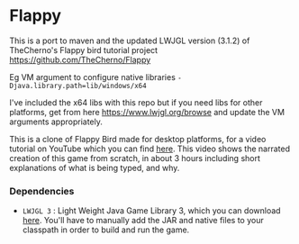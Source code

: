 # Flappy

This is a port to maven and the updated LWJGL version (3.1.2) of TheCherno's Flappy bird tutorial project https://github.com/TheCherno/Flappy 

Eg VM argument to configure native libraries `-Djava.library.path=lib/windows/x64`

I've included the x64 libs with this repo but if you need libs for other platforms, get from here https://www.lwjgl.org/browse and update the VM arguments appropriately.
 
This is a clone of Flappy Bird made for desktop platforms, for a video tutorial on YouTube which you can find [here](http://youtu.be/527bR2JHSR0). This video shows the narrated creation of this game from scratch, in about 3 hours including short explanations of what is being typed, and why.

### Dependencies
* `LWJGL 3` : Light Weight Java Game Library 3, which you can download [here](http://www.lwjgl.org/download). You'll have to manually add the JAR and native files to your classpath in order to build and run the game.